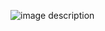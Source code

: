 ![image description](https://cdn.discordapp.com/attachments/1264040713864085535/1297594648478617660/Untitled2_20241019210003.png?ex=67167eb0&is=67152d30&hm=8df722f80355e29f7565b7b30d3a0ceceb2499dead40f4974318bbaab2bee6de&)
